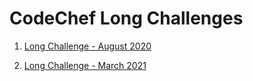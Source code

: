 # CodeChef Long Challenges

1. [Long Challenge - August 2020](https://github.com/rawat-divyanshu/CodeChef-Contests/tree/master/CodeChef%20Long%20Challenge%20-%20August%202020)

2. [Long Challenge - March 2021](https://github.com/rawat-divyanshu/CodeChef-Contests/tree/master/CodeChef%20Long%20Challenge%20-%20March%202021)